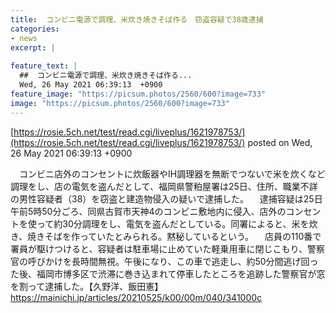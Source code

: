 ```yaml
---
title:  コンビニ電源で調理、米炊き焼きそば作る　窃盗容疑で38歳逮捕  
categories:
- news
excerpt: |
  
feature_text: |
  ##  コンビニ電源で調理、米炊き焼きそば作る...
  Wed, 26 May 2021 06:39:13  +0900
feature_image: "https://picsum.photos/2560/600?image=733"
image: "https://picsum.photos/2560/600?image=733"
---
```


[https://rosie.5ch.net/test/read.cgi/liveplus/1621978753/](https://rosie.5ch.net/test/read.cgi/liveplus/1621978753/)
posted on Wed, 26 May 2021 06:39:13  +0900

<!--more-->

　コンビニ店外のコンセントに炊飯器やIH調理器を無断でつないで米を炊くなど調理をし、店の電気を盗んだとして、福岡県警粕屋署は25日、住所、職業不詳の男性容疑者（38）を窃盗と建造物侵入の疑いで逮捕した。 　逮捕容疑は25日午前5時50分ごろ、同県古賀市天神4のコンビニ敷地内に侵入、店外のコンセントを使って約30分調理をし、電気を盗んだとしている。同署によると、米を炊き、焼きそばを作っていたとみられる。黙秘しているという。 　店員の110番で署員が駆けつけると、容疑者は駐車場に止めていた軽乗用車に閉じこもり、警察官の呼びかけを長時間無視。午後になり、この車で逃走し、約50分間逃げ回った後、福岡市博多区で渋滞に巻き込まれて停車したところを追跡した警察官が窓を割って逮捕した。【久野洋、飯田憲】 https://mainichi.jp/articles/20210525/k00/00m/040/341000c
